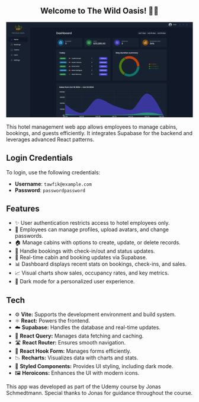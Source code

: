 <h2 align="center">Welcome to The Wild Oasis! 🌴🏨</h2>

![Wild Oasis Banner](public/appImage.png)

This hotel management web app allows employees to manage cabins, bookings, and guests efficiently. It integrates Supabase for the backend and leverages advanced React patterns.

## Login Credentials
To login, use the following credentials:
- **Username**: `tawfik@example.com`
- **Password**: `passwordpassword`

## Features
- ✨ User authentication restricts access to hotel employees only.
- 👤 Employees can manage profiles, upload avatars, and change passwords.
- 🏠 Manage cabins with options to create, update, or delete records.
- 📅 Handle bookings with check-in/out and status updates.
- 🔄 Real-time cabin and booking updates via Supabase.
- 📊 Dashboard displays recent stats on bookings, check-ins, and sales.
- 📈 Visual charts show sales, occupancy rates, and key metrics.
- 🌙 Dark mode for a personalized user experience.

## Tech
- ⚙️ **Vite:** Supports the development environment and build system.
- ⚛️ **React:** Powers the frontend.
- ☁️ **Supabase:** Handles the database and real-time updates.
- 🔄 **React Query:** Manages data fetching and caching.
- 🛣️ **React Router:** Ensures smooth navigation.
- 📝 **React Hook Form:** Manages forms efficiently.
- 📉 **Recharts:** Visualizes data with charts and stats.
- 🎨 **Styled Components:** Provides UI styling, including dark mode.
- 🖼️ **Heroicons:** Enhances the UI with modern icons.

This app was developed as part of the Udemy course by Jonas Schmedtmann. Special thanks to Jonas for guidance throughout the course.
